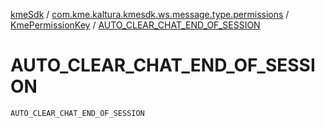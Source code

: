 [kmeSdk](../../index.md) / [com.kme.kaltura.kmesdk.ws.message.type.permissions](../index.md) / [KmePermissionKey](index.md) / [AUTO_CLEAR_CHAT_END_OF_SESSION](./-a-u-t-o_-c-l-e-a-r_-c-h-a-t_-e-n-d_-o-f_-s-e-s-s-i-o-n.md)

# AUTO_CLEAR_CHAT_END_OF_SESSION

`AUTO_CLEAR_CHAT_END_OF_SESSION`